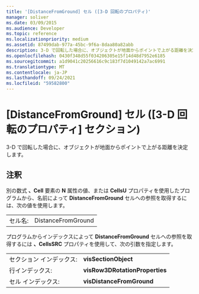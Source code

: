```yaml
---
title: '[DistanceFromGround] セル ([3-D 回転のプロパティ)'
manager: soliver
ms.date: 03/09/2015
ms.audience: Developer
ms.topic: reference
ms.localizationpriority: medium
ms.assetid: 87499dab-977a-45bc-9f6a-8daa80a82abb
description: 3-D で回転した場合に、オブジェクトが地面からポイントで上がる距離を決定します。
ms.openlocfilehash: 0430f348d55f034206305e15f14d48d7952e6185
ms.sourcegitcommit: a1d9041c20256616c9c183f7d1049142a7ac6991
ms.translationtype: MT
ms.contentlocale: ja-JP
ms.lasthandoff: 09/24/2021
ms.locfileid: "59582800"
---
```

# <a name="distancefromground-cell-3-d-rotation-properties"></a>[DistanceFromGround] セル ([3-D 回転のプロパティ] セクション)

3-D で回転した場合に、オブジェクトが地面からポイントで上がる距離を決定します。
  
## <a name="remarks"></a>注釈

別の数式 **、Cell** 要素の **N** 属性の値、または **CellsU** プロパティを使用したプログラムから、名前によって **DistanceFromGround** セルへの参照を取得するには、次の値を使用します。 
  
|||
|:-----|:-----|
|セル名:  <br/> |DistanceFromGround  <br/> |
   
プログラムからインデックスによって **DistanceFromGround** セルへの参照を取得するには **、CellsSRC** プロパティを使用して、次の引数を指定します。 
  
|||
|:-----|:-----|
|セクション インデックス:  <br/> |**visSectionObject** <br/> |
|行インデックス:  <br/> |**visRow3DRotationProperties** <br/> |
|セル インデックス:  <br/> |**visDistanceFromGround** <br/> |
   

